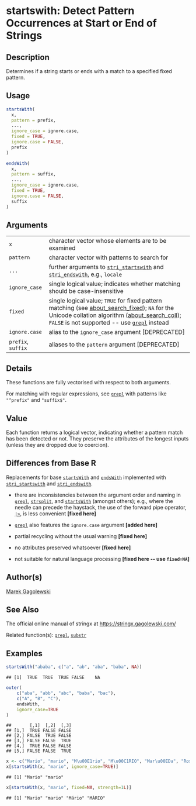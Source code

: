 # startswith: Detect Pattern Occurrences at Start or End of Strings

## Description

Determines if a string starts or ends with a match to a specified fixed pattern.

## Usage

``` r
startsWith(
  x,
  pattern = prefix,
  ...,
  ignore_case = ignore.case,
  fixed = TRUE,
  ignore.case = FALSE,
  prefix
)

endsWith(
  x,
  pattern = suffix,
  ...,
  ignore_case = ignore.case,
  fixed = TRUE,
  ignore.case = FALSE,
  suffix
)
```

## Arguments

|  |  |
|----|----|
| `x` | character vector whose elements are to be examined |
| `pattern` | character vector with patterns to search for |
| `...` | further arguments to [`stri_startswith`](https://stringi.gagolewski.com/rapi/stri_startsendswith.html) and [`stri_endswith`](https://stringi.gagolewski.com/rapi/stri_startsendswith.html), e.g., `locale` |
| `ignore_case` | single logical value; indicates whether matching should be case-insensitive |
| `fixed` | single logical value; `TRUE` for fixed pattern matching (see [about_search_fixed](https://stringi.gagolewski.com/rapi/about_search_fixed.html)); `NA` for the Unicode collation algorithm ([about_search_coll](https://stringi.gagolewski.com/rapi/about_search_coll.html)); `FALSE` is not supported -- use [`grepl`](grepl.md) instead |
| `ignore.case` | alias to the `ignore_case` argument \[DEPRECATED\] |
| `prefix`, `suffix` | aliases to the `pattern` argument \[DEPRECATED\] |

## Details

These functions are fully vectorised with respect to both arguments.

For matching with regular expressions, see [`grepl`](grepl.md) with patterns like `"^prefix"` and `"suffix$"`.

## Value

Each function returns a logical vector, indicating whether a pattern match has been detected or not. They preserve the attributes of the longest inputs (unless they are dropped due to coercion).

## Differences from Base R

Replacements for base [`startsWith`](https://stat.ethz.ch/R-manual/R-devel/library/base/help/startsWith.html) and [`endsWith`](https://stat.ethz.ch/R-manual/R-devel/library/base/help/endsWith.html) implemented with [`stri_startswith`](https://stringi.gagolewski.com/rapi/stri_startsendswith.html) and [`stri_endswith`](https://stringi.gagolewski.com/rapi/stri_startsendswith.html).

-   there are inconsistencies between the argument order and naming in [`grepl`](https://stat.ethz.ch/R-manual/R-devel/library/base/help/grepl.html), [`strsplit`](https://stat.ethz.ch/R-manual/R-devel/library/base/help/strsplit.html), and [`startsWith`](https://stat.ethz.ch/R-manual/R-devel/library/base/help/startsWith.html) (amongst others); e.g., where the needle can precede the haystack, the use of the forward pipe operator, [`|>`](https://stat.ethz.ch/R-manual/R-devel/library/base/help/+7C+3E.html), is less convenient **\[fixed here\]**

-   [`grepl`](https://stat.ethz.ch/R-manual/R-devel/library/base/help/grepl.html) also features the `ignore.case` argument **\[added here\]**

-   partial recycling without the usual warning **\[fixed here\]**

-   no attributes preserved whatsoever **\[fixed here\]**

-   not suitable for natural language processing **\[fixed here -- use `fixed=NA`\]**

## Author(s)

[Marek Gagolewski](https://www.gagolewski.com/)

## See Also

The official online manual of <span class="pkg">stringx</span> at <https://stringx.gagolewski.com/>

Related function(s): [`grepl`](grepl.md), [`substr`](substr.md)

## Examples




``` r
startsWith("ababa", c("a", "ab", "aba", "baba", NA))
```

```
## [1]  TRUE  TRUE  TRUE FALSE    NA
```

``` r
outer(
    c("aba", "abb", "abc", "baba", "bac"),
    c("A", "B", "C"),
    endsWith,
    ignore_case=TRUE
)
```

```
##       [,1]  [,2]  [,3]
## [1,]  TRUE FALSE FALSE
## [2,] FALSE  TRUE FALSE
## [3,] FALSE FALSE  TRUE
## [4,]  TRUE FALSE FALSE
## [5,] FALSE FALSE  TRUE
```

``` r
x <- c("Mario", "mario", "M\u00E1rio", "M\u00C1RIO", "Mar\u00EDa", "Rosario")
x[startsWith(x, "mario", ignore_case=TRUE)]
```

```
## [1] "Mario" "mario"
```

``` r
x[startsWith(x, "mario", fixed=NA, strength=1L)]
```

```
## [1] "Mario" "mario" "Mário" "MÁRIO"
```
